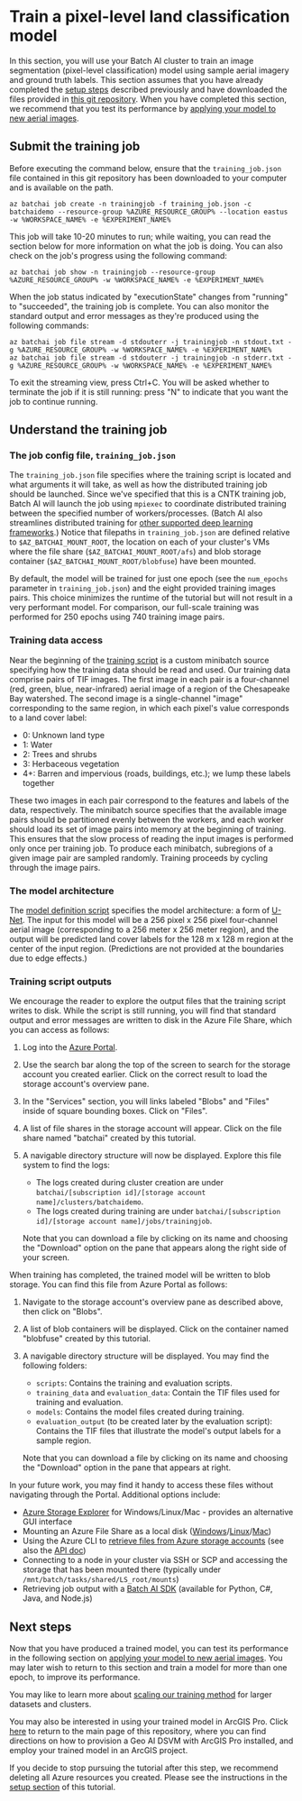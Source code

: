 # Train a pixel-level land classification model

In this section, you will use your Batch AI cluster to train an image segmentation (pixel-level classification) model using sample aerial imagery and ground truth labels. This section assumes that you have already completed the [setup steps](./setup.md) described previously and have downloaded the files provided in [this git repository](https://github.com/Azure/pixel_level_land_classification). When you have completed this section, we recommend that you test its performance by [applying your model to new aerial images](./evaluate.md).

## Submit the training job

Before executing the command below, ensure that the `training_job.json` file contained in this git repository has been downloaded to your computer and is available on the path.
```
az batchai job create -n trainingjob -f training_job.json -c batchaidemo --resource-group %AZURE_RESOURCE_GROUP% --location eastus -w %WORKSPACE_NAME% -e %EXPERIMENT_NAME%
```

This job will take 10-20 minutes to run; while waiting, you can read the section below for more information on what the job is doing. You can also check on the job's progress using the following command:
```
az batchai job show -n trainingjob --resource-group %AZURE_RESOURCE_GROUP% -w %WORKSPACE_NAME% -e %EXPERIMENT_NAME%
```

When the job status indicated by "executionState" changes from "running" to "succeeded", the training job is complete. You can also monitor the standard output and error messages as they're produced using the following commands:
```
az batchai job file stream -d stdouterr -j trainingjob -n stdout.txt -g %AZURE_RESOURCE_GROUP% -w %WORKSPACE_NAME% -e %EXPERIMENT_NAME%
az batchai job file stream -d stdouterr -j trainingjob -n stderr.txt -g %AZURE_RESOURCE_GROUP% -w %WORKSPACE_NAME% -e %EXPERIMENT_NAME%
```

To exit the streaming view, press Ctrl+C. You will be asked whether to terminate the job if it is still running: press "N" to indicate that you want the job to continue running.

## Understand the training job

### The job config file, `training_job.json`

The `training_job.json` file specifies where the training script is located and what arguments it will take, as well as how the distributed training job should be launched. Since we've specified that this is a CNTK training job, Batch AI will launch the job using `mpiexec` to coordinate distributed training between the specified number of workers/processes. (Batch AI also streamlines distributed training for [other supported deep learning frameworks](https://github.com/Azure/BatchAI/tree/master/recipes).) Notice that filepaths in `training_job.json` are defined relative to `$AZ_BATCHAI_MOUNT_ROOT`, the location on each of your cluster's VMs where the file share (`$AZ_BATCHAI_MOUNT_ROOT/afs`) and blob storage container (`$AZ_BATCHAI_MOUNT_ROOT/blobfuse`) have been mounted.


By default, the model will be trained for just one epoch (see the `num_epochs` parameter in `training_job.json`) and the eight provided training images pairs. This choice minimizes the runtime of the tutorial but will not result in a very performant model. For comparison, our full-scale training was performed for 250 epochs using 740 training image pairs.

### Training data access

Near the beginning of the [training script](https://aiforearthcollateral.blob.core.windows.net/imagesegmentationtutorial/scripts/train_distributed.py) is a custom minibatch source specifying how the training data should be read and used. Our training data comprise pairs of TIF images. The first image in each pair is a four-channel (red, green, blue, near-infrared) aerial image of a region of the Chesapeake Bay watershed. The second image is a single-channel "image" corresponding to the same region, in which each pixel's value corresponds to a land cover label:
- 0: Unknown land type
- 1: Water
- 2: Trees and shrubs
- 3: Herbaceous vegetation
- 4+: Barren and impervious (roads, buildings, etc.); we lump these labels together

These two images in each pair correspond to the features and labels of the data, respectively. The minibatch source specifies that the available image pairs should be partitioned evenly between the workers, and each worker should load its set of image pairs into memory at the beginning of training. This ensures that the slow process of reading the input images is performed only once per training job. To produce each minibatch, subregions of a given image pair are sampled randomly. Training proceeds by cycling through the image pairs.

### The model architecture
The [model definition script](https://aiforearthcollateral.blob.core.windows.net/imagesegmentationtutorial/scripts/model_mini_pub.py) specifies the model architecture: a form of [U-Net](https://lmb.informatik.uni-freiburg.de/people/ronneber/u-net/). The input for this model will be a 256 pixel x 256 pixel four-channel aerial image (corresponding to a 256 meter x 256 meter region), and the output will be predicted land cover labels for the 128 m x 128 m region at the center of the input region. (Predictions are not provided at the boundaries due to edge effects.)

### Training script outputs

We encourage the reader to explore the output files that the training script writes to disk. While the script is still running, you will find that standard output and error messages are written to disk in the Azure File Share, which you can access as follows:
1. Log into the [Azure Portal](https://portal.azure.com).
1. Use the search bar along the top of the screen to search for the storage account you created earlier. Click on the correct result to load the storage account's overview pane.
1. In the "Services" section, you will links labeled "Blobs" and "Files" inside of square bounding boxes. Click on "Files".
1. A list of file shares in the storage account will appear. Click on the file share named "batchai" created by this tutorial.
1. A navigable directory structure will now be displayed. Explore this file system to find the logs:
    - The logs created during cluster creation are under `batchai/[subscription id]/[storage account name]/clusters/batchaidemo`.
    - The logs created during training are under `batchai/[subscription id]/[storage account name]/jobs/trainingjob`.

   Note that you can download a file by clicking on its name and choosing the "Download" option on the pane that appears along the right side of your screen.

When training has completed, the trained model will be written to blob storage. You can find this file from Azure Portal as follows:
1. Navigate to the storage account's overview pane as described above, then click on "Blobs".
1. A list of blob containers will be displayed. Click on the container named "blobfuse" created by this tutorial.
1. A navigable directory structure will be displayed. You may find the following folders:
    - `scripts`: Contains the training and evaluation scripts.
    - `training_data` and `evaluation_data`: Contain the TIF files used for training and evaluation.
    - `models`: Contains the model files created during training.
    - `evaluation_output` (to be created later by the evaluation script): Contains the TIF files that illustrate the model's output labels for a sample region.

    Note that you can download a file by clicking on its name and choosing the "Download" option in the pane that appears at right.

In your future work, you may find it handy to access these files without navigating through the Portal. Additional options include:
- [Azure Storage Explorer](https://azure.microsoft.com/en-us/features/storage-explorer/) for Windows/Linux/Mac - provides an alternative GUI interface
- Mounting an Azure File Share as a local disk ([Windows](https://docs.microsoft.com/en-us/azure/storage/files/storage-how-to-use-files-windows)/[Linux](https://docs.microsoft.com/en-us/azure/storage/files/storage-how-to-use-files-linux)/[Mac](https://docs.microsoft.com/en-us/azure/storage/files/storage-how-to-use-files-mac))
- Using the Azure CLI to [retrieve files from Azure storage accounts](https://docs.microsoft.com/en-us/azure/storage/common/storage-azure-cli) (see also the [API doc](https://docs.microsoft.com/en-us/cli/azure/storage/blob?view=azure-cli-latest))
- Connecting to a node in your cluster via SSH or SCP and accessing the storage that has been mounted there (typically under `/mnt/batch/tasks/shared/LS_root/mounts`)
- Retrieving job output with a [Batch AI SDK](https://github.com/Azure/BatchAI) (available for Python, C#, Java, and Node.js)

## Next steps

Now that you have produced a trained model, you can test its performance in the following section on [applying your model to new aerial images](./evaluate.md). You may later wish to return to this section and train a model for more than one epoch, to improve its performance.

You may like to learn more about [scaling our training method](./scaling.md) for larger datasets and clusters.

You may also be interested in using your trained model in ArcGIS Pro. Click [here](../README.MD) to return to the main page of this repository, where you can find directions on how to provision a Geo AI DSVM with ArcGIS Pro installed, and employ your trained model in an ArcGIS project.

If you decide to stop pursuing the tutorial after this step, we recommend deleting all Azure resources you created. Please see the instructions in the [setup section](./setup.md) of this tutorial.
